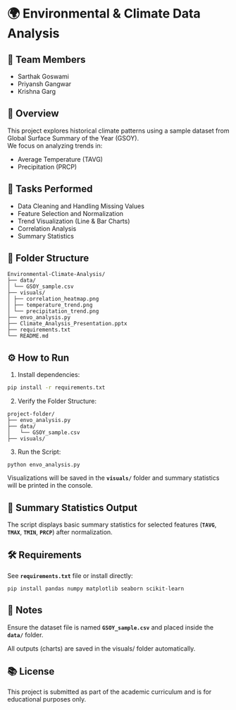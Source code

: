 # 🌍 Environmental & Climate Data Analysis

## 👥 Team Members
- Sarthak Goswami  
- Priyansh Gangwar  
- Krishna Garg

## 📌 Overview
This project explores historical climate patterns using a sample dataset from Global Surface Summary of the Year (GSOY).  
We focus on analyzing trends in:
- Average Temperature (TAVG)
- Precipitation (PRCP)

## 🧹 Tasks Performed
- Data Cleaning and Handling Missing Values
- Feature Selection and Normalization
- Trend Visualization (Line & Bar Charts)
- Correlation Analysis
- Summary Statistics

## 📁 Folder Structure
```
Environmental-Climate-Analysis/
├── data/
│ └── GSOY_sample.csv
├── visuals/
│ ├── correlation_heatmap.png
│ ├── temperature_trend.png
│ └── precipitation_trend.png
├── envo_analysis.py
├── Climate_Analysis_Presentation.pptx
├── requirements.txt
└── README.md
```


## ⚙️ How to Run
1. Install dependencies:
```bash
pip install -r requirements.txt
```

2. Verify the Folder Structure:
```
project-folder/
├── envo_analysis.py
├── data/
│   └── GSOY_sample.csv
├── visuals/
```

3. Run the Script:
```
python envo_analysis.py
```

Visualizations will be saved in the **`visuals/`** folder and summary statistics will be printed in the console.


## 🧠 Summary Statistics Output
The script displays basic summary statistics for selected features (**`TAVG`**, **`TMAX`**, **`TMIN`**, **`PRCP`**) after normalization.


## 🛠️ Requirements
See **`requirements.txt`** file or install directly:
```
pip install pandas numpy matplotlib seaborn scikit-learn
```


## 📌 Notes
Ensure the dataset file is named **`GSOY_sample.csv`** and placed inside the **`data/`** folder.

All outputs (charts) are saved in the visuals/ folder automatically.


## 📚 License
This project is submitted as part of the academic curriculum and is for educational purposes only.
